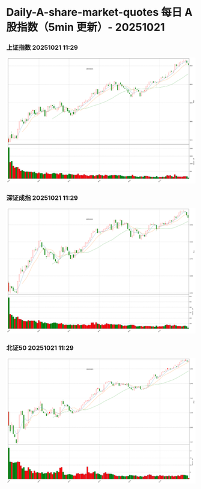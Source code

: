 
# Daily-A-share-market-quotes 每日 A 股指数（5min 更新）- 20251021

### 上证指数 20251021 11:29
![](./fig/2025/10/20251021-sh000001.png)

### 深证成指 20251021 11:29
![](./fig/2025/10/20251021-sz399001.png)

### 北证50 20251021 11:29
![](./fig/2025/10/20251021-bj899050.png)
